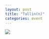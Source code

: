 ```yaml
---
layout: post
title: "Tallin(n)"
categories: event
---
```

![](https://pics.livejournal.com/quillcraft/pic/001tr0z5)
